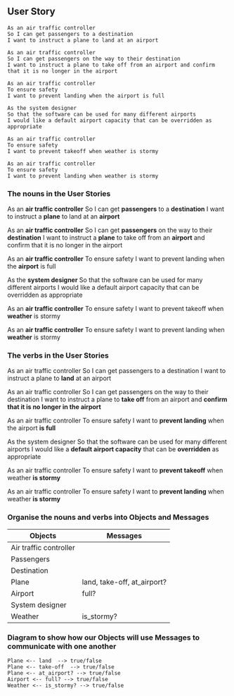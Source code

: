 ## User Story

```
As an air traffic controller 
So I can get passengers to a destination 
I want to instruct a plane to land at an airport

As an air traffic controller 
So I can get passengers on the way to their destination 
I want to instruct a plane to take off from an airport and confirm that it is no longer in the airport

As an air traffic controller 
To ensure safety 
I want to prevent landing when the airport is full 

As the system designer
So that the software can be used for many different airports
I would like a default airport capacity that can be overridden as appropriate

As an air traffic controller 
To ensure safety 
I want to prevent takeoff when weather is stormy 

As an air traffic controller 
To ensure safety 
I want to prevent landing when weather is stormy
```

### The nouns in the User Stories

As an **air traffic controller** 
So I can get **passengers** to a **destination** 
I want to instruct a **plane** to land at an **airport**

As an **air traffic controller** 
So I can get **passengers** on the way to their **destination** 
I want to instruct a **plane** to take off from an **airport** and confirm that it is no longer in the airport

As an **air traffic controller**
To ensure safety 
I want to prevent landing when the **airport** is full 

As the **system designer**
So that the software can be used for many different airports
I would like a default airport capacity that can be overridden as appropriate

As an **air traffic controller** 
To ensure safety 
I want to prevent takeoff when **weather** is stormy 

As an **air traffic controller** 
To ensure safety 
I want to prevent landing when **weather** is stormy

### The verbs in the User Stories

As an air traffic controller 
So I can get passengers to a destination 
I want to instruct a plane to **land** at an airport

As an air traffic controller 
So I can get passengers on the way to their destination 
I want to instruct a plane to **take off** from an airport and **confirm that it is no longer in the airport**

As an air traffic controller 
To ensure safety 
I want to **prevent landing** when the airport **is full** 

As the system designer
So that the software can be used for many different airports
I would like a **default airport capacity** that can be **overridden** as appropriate

As an air traffic controller 
To ensure safety 
I want to **prevent takeoff** when weather **is stormy** 

As an air traffic controller 
To ensure safety 
I want to **prevent landing** when weather **is stormy**

### Organise the nouns and verbs into Objects and Messages

Objects  | Messages
------------- | -------------
Air traffic controller | 
Passengers  | 
Destination |
Plane | land, take-off, at_airport?
Airport | full?
System designer | 
Weather | is_stormy?

### Diagram to show how our Objects will use Messages to communicate with one another

```
Plane <-- land  --> true/false
Plane <-- take-off  --> true/false
Plane <-- at_airport? --> true/false
Airport <-- full? --> true/false
Weather <-- is_stormy? --> true/false
```
